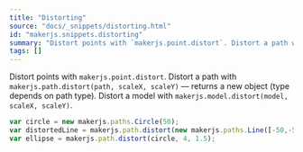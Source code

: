 ```yaml
---
title: "Distorting"
source: "docs/_snippets/distorting.html"
id: "makerjs.snippets.distorting"
summary: "Distort points with `makerjs.point.distort`. Distort a path with `makerjs.path.distort(path, scaleX, scaleY)` — returns a new object (type depends on path type). Distort a model with `makerjs.model.distort(model, scaleX, scaleY)`."
tags: []
---
```

Distort points with `makerjs.point.distort`. Distort a path with `makerjs.path.distort(path, scaleX, scaleY)` — returns a new object (type depends on path type). Distort a model with `makerjs.model.distort(model, scaleX, scaleY)`.

```javascript
var circle = new makerjs.paths.Circle(50);
var distortedLine = makerjs.path.distort(new makerjs.paths.Line([-50,-50],[50,50]), 4, 1.5);
var ellipse = makerjs.path.distort(circle, 4, 1.5);
```